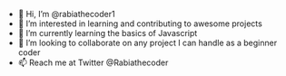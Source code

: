 - 👋 Hi, I’m @rabiathecoder1
- 👀 I’m interested in learning and contributing to awesome projects
- 🌱 I’m currently learning the basics of Javascript
- 💞️ I’m looking to collaborate on any project I can handle as a beginner coder
- 📫 Reach me at Twitter @Rabiathecoder

<!---
rabiathecoder1/rabiathecoder1 is a ✨ special ✨ repository because its `README.md` (this file) appears on your GitHub profile.
You can click the Preview link to take a look at your changes.
--->
